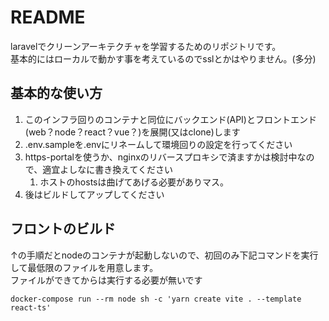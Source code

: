 # README

laravelでクリーンアーキテクチャを学習するためのリポジトリです。<br>
基本的にはローカルで動かす事を考えているのでsslとかはやりません。(多分)

## 基本的な使い方

1. このインフラ回りのコンテナと同位にバックエンド(API)とフロントエンド(web？node？react？vue？)を展開(又はclone)します
2. .env.sampleを.envにリネームして環境回りの設定を行ってください
3. https-portalを使うか、nginxのリバースプロキシで済ますかは検討中なので、適宜よしなに書き換えてください
   1. ホストのhostsは曲げてあげる必要がありマス。
4. 後はビルドしてアップしてください

## フロントのビルド

↑の手順だとnodeのコンテナが起動しないので、初回のみ下記コマンドを実行して最低限のファイルを用意します。<br>
ファイルができてからは実行する必要が無いです

`docker-compose run --rm node sh -c 'yarn create vite . --template react-ts'`